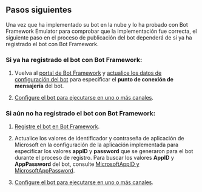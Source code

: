 ## <a name="next-steps"></a>Pasos siguientes
Una vez que ha implementado su bot en la nube y lo ha probado con Bot Framework Emulator para comprobar que la implementación fue correcta, el siguiente paso en el proceso de publicación del bot dependerá de si ya ha registrado el bot con Bot Framework.

### <a name="if-you-have-already-registered-your-bot-with-the-bot-framework"></a>Si ya ha registrado el bot con Bot Framework:

1. Vuelva al <a href="https://dev.botframework.com" target="_blank">portal de Bot Framework</a> y [actualice los datos de configuración del bot](~/bot-service-manage-settings.md) para especificar el **punto de conexión de mensajería** del bot.

2. [Configure el bot para ejecutarse en uno o más canales](~/bot-service-manage-channels.md).

### <a name="if-you-have-not-yet-registered-your-bot-with-the-bot-framework"></a>Si aún no ha registrado el bot con Bot Framework:

1. [Registre el bot en Bot Framework](~/bot-service-quickstart-registration.md).

2. Actualice los valores de identificador y contraseña de aplicación de Microsoft en la configuración de la aplicación implementada para especificar los valores **appID** y **password** que se generaron para el bot durante el proceso de registro. Para buscar los valores **AppID** y **AppPassword** del bot, consulte [MicrosoftAppID y MicrosoftAppPassword](~/bot-service-manage-overview.md#microsoftappid-and-microsoftapppassword).

3. [Configure el bot para ejecutarse en uno o más canales](~/bot-service-manage-channels.md).